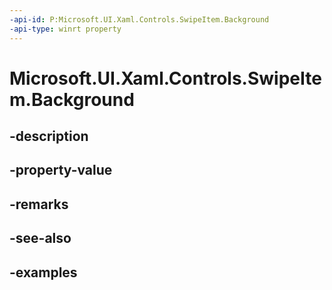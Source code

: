```yaml
---
-api-id: P:Microsoft.UI.Xaml.Controls.SwipeItem.Background
-api-type: winrt property
---
```


<!-- Property syntax.
public Brush Background { get;  set; }
-->

# Microsoft.UI.Xaml.Controls.SwipeItem.Background

## -description

## -property-value

## -remarks

## -see-also

## -examples

